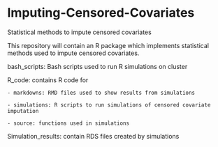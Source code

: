 # Imputing-Censored-Covariates
Statistical methods to impute censored covariates

This repository will contain an R package which implements statistical methods used to impute censored covariates.

bash_scripts: Bash scripts used to run R simulations on cluster

R_code: contains R code for

	- markdowns: RMD files used to show results from simulations

	- simulations: R scripts to run simulations of censored covariate imputation

	- source: functions used in simulations

Simulation_results: contain RDS files created by simulations
